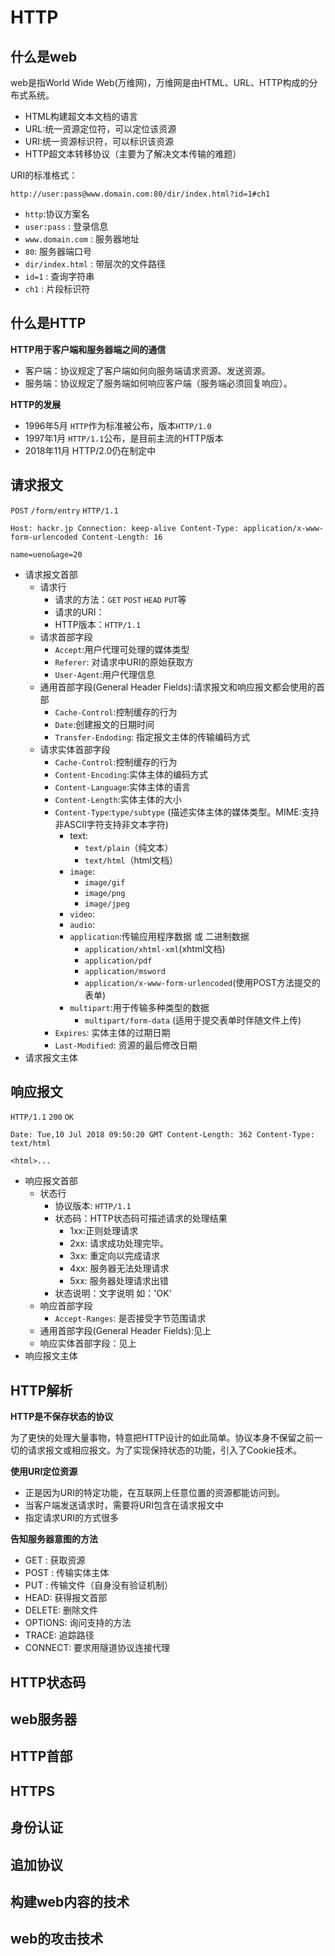 # HTTP


## 什么是web
web是指World Wide Web(万维网)，万维网是由HTML、URL、HTTP构成的分布式系统。
- HTML构建超文本文档的语言
- URL:统一资源定位符，可以定位该资源
- URI:统一资源标识符，可以标识该资源
- HTTP超文本转移协议（主要为了解决文本传输的难题）

URI的标准格式：
```
http://user:pass@www.domain.com:80/dir/index.html?id=1#ch1
```
- `http`:协议方案名
- `user:pass` : 登录信息
- `www.domain.com` : 服务器地址
- `80`: 服务器端口号
- `dir/index.html` : 带层次的文件路径
- `id=1` : 查询字符串
- `ch1` : 片段标识符

## 什么是HTTP

**HTTP用于客户端和服务器端之间的通信**
- 客户端：协议规定了客户端如何向服务端请求资源、发送资源。
- 服务端：协议规定了服务端如何响应客户端（服务端必须回复响应）。

**HTTP的发展**
- 1996年5月 `HTTP`作为标准被公布，版本`HTTP/1.0`
- 1997年1月 `HTTP/1.1`公布，是目前主流的HTTP版本
- 2018年11月 HTTP/2.0仍在制定中

## 请求报文

`POST` `/form/entry` `HTTP/1.1`  

`Host: hackr.jp
Connection: keep-alive
Content-Type: application/x-www-form-urlencoded
Content-Length: 16
`

`name=ueno&age=20`

- 请求报文首部
  - 请求行
    - 请求的方法：`GET` `POST` `HEAD` `PUT`等
    - 请求的URI：
    - HTTP版本：`HTTP/1.1`
  - 请求首部字段
    - `Accept`:用户代理可处理的媒体类型
    - `Referer`: 对请求中URI的原始获取方
    - `User-Agent`:用户代理信息
  - 通用首部字段(General Header Fields):请求报文和响应报文都会使用的首部
    - `Cache-Control`:控制缓存的行为
    - `Date`:创建报文的日期时间
    - `Transfer-Endoding`: 指定报文主体的传输编码方式
  - 请求实体首部字段
    - `Cache-Control`:控制缓存的行为
    - `Content-Encoding`:实体主体的编码方式
    - `Content-Language`:实体主体的语言
    - `Content-Length`:实体主体的大小
    - `Content-Type`:`type/subtype` (描述实体主体的媒体类型。MIME:支持非ASCII字符支持非文本字符)
      - text:
        - `text/plain`（纯文本）
        - `text/html`（html文档）
      - `image`:
        - `image/gif`
        - `image/png`
        - `image/jpeg`
      - `video`:
      - `audio`:
      - `application`:传输应用程序数据 或 二进制数据
        - `application/xhtml-xml`(xhtml文档)
        - `application/pdf`
        - `application/msword`
        - `application/x-www-form-urlencoded`(使用POST方法提交的表单)
      - `multipart`:用于传输多种类型的数据
        - `multipart/form-data` (适用于提交表单时伴随文件上传)
    - `Expires`: 实体主体的过期日期
    - `Last-Modified`: 资源的最后修改日期
- 请求报文主体


## 响应报文
`HTTP/1.1` `200` `OK`

`Date: Tue,10 Jul 2018 09:50:20 GMT
 Content-Length: 362
 Content-Type: text/html
`

`<html>...`
- 响应报文首部
  - 状态行
    - 协议版本: `HTTP/1.1`
    - 状态码：HTTP状态码可描述请求的处理结果
      - 1xx:正则处理请求
      - 2xx: 请求成功处理完毕。
      - 3xx: 重定向以完成请求
      - 4xx: 服务器无法处理请求
      - 5xx: 服务器处理请求出错
    - 状态说明：文字说明  如：'OK'
  - 响应首部字段
    - `Accept-Ranges`: 是否接受字节范围请求
  - 通用首部字段(General Header Fields):见上
  - 响应实体首部字段：见上
- 响应报文主体

## HTTP解析
**HTTP是不保存状态的协议**

为了更快的处理大量事物，特意把HTTP设计的如此简单。协议本身不保留之前一切的请求报文或相应报文。为了实现保持状态的功能，引入了Cookie技术。

**使用URI定位资源**

- 正是因为URI的特定功能，在互联网上任意位置的资源都能访问到。
- 当客户端发送请求时，需要将URI包含在请求报文中
- 指定请求URI的方式很多

**告知服务器意图的方法**

- GET :  获取资源
- POST : 传输实体主体
- PUT : 传输文件（自身没有验证机制）
- HEAD: 获得报文首部
- DELETE: 删除文件
- OPTIONS: 询问支持的方法
- TRACE: 追踪路径
- CONNECT: 要求用隧道协议连接代理



## HTTP状态码


## web服务器


## HTTP首部

## HTTPS

## 身份认证

## 追加协议

## 构建web内容的技术

## web的攻击技术


